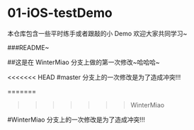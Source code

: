 # 01-iOS-testDemo
本仓库包含一些平时练手或者跟敲的小 Demo 欢迎大家共同学习~

###README~


##这是在 WinterMiao 分支上做的第一次修改~哈哈哈~

<<<<<<< HEAD
#master 分支上的一次修改是为了造成冲突!!!




=======
>>>>>>> WinterMiao




#WinterMiao 分支上的一次修改是为了造成冲突!!!